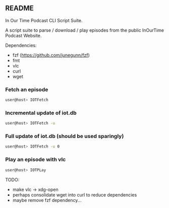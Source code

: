 ## README

In Our Time Podcast CLI Script Suite.
 
A script suite to parse / download / play episodes from the public InOurTime Podcast Website.

Dependencies: 
 - fzf (https://github.com/junegunn/fzf)
 - fmt
 - vlc 
 - curl 
 - wget 

### Fetch an episode
```bash
user@host> IOTFetch 
```
### Incremental update of iot.db 
```bash
user@host> IOTFetch -u 
```
### Full update of iot.db (should be used sparingly)
```bash
user@host> IOTFetch -u 0
```

### Play an episode with vlc
```bash
user@host> IOTPLay
```

TODO:
  - make vlc -> xdg-open 
  - perhaps consolidate wget into curl to reduce dependencies
  - maybe remove fzf dependency...
